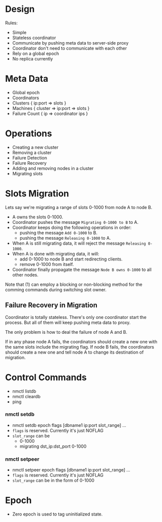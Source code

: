 # Design

Rules:
- Simple
- Stateless coordinator
- Communicate by pushing meta data to server-side proxy
- Coordinator don't need to communicate with each other
- Rely on a global epoch
- No replica currently

# Meta Data

- Global epoch
- Coordinators
- Clusters { ip:port => slots }
- Machines { cluster => ip:port => slots }
- Failure Count { ip => coordinator ips }

# Operations

- Creating a new cluster
- Removing a cluster
- Failure Detection
- Failure Recovery
- Adding and removing nodes in a cluster
- Migrating slots

# Slots Migration
Lets say we're migrating a range of slots 0-1000 from node A to node B.

- A owns the slots 0-1000.
- Coordinator pushes the message `Migrating 0-1000 to B` to A.
- Coordinator keeps doing the following operations in order:
    - pushing the message `Add 0-1000` to B. 
    - pushing the message `Releasing 0-1000` to A.
- When A is still migrating data, it will reject the message `Releasing 0-1000`.
- When A is done with migrating data, it will:
    - add 0-1000 to node B and start redirecting clients.
    - remove 0-1000 from itself.
- Coordinator finally propagate the message `Node B owns 0-1000` to all other nodes.

Note that (1) can employ a blocking or non-blocking method for the comming commands during switching slot owner.

## Failure Recovery in Migration
Coordinator is totally stateless. There's only one coordinator start the process. But all of them will keep pushing meta data to proxy.

The only problem is how to deal the failure of node A and B.

If in any phase node A fails, the coordinators should create a new one with the same slots include the migrating flag.
If node B fails, the coordinators should create a new one and tell node A to change its destination of migration.

# Control Commands

- nmctl listdb
- nmctl cleardb
- ping
### nmctl setdb

- nmctl setdb epoch flags [dbname1 ip:port slot_range] ...
- `flags` is reserved. Currently it's just NOFLAG
- `slot_range` can be
    - 0-1000
    - migrating dst_ip:dst_port 0-1000

### nmctl setpeer

- nmctl setpeer epoch flags [dbname1 ip:port slot_range] ...
- `flags` is reserved. Currently it's just NOFLAG
- `slot_range` can be in the form of 0-1000

# Epoch

- Zero epoch is used to tag uninitialized state.
